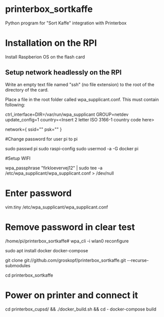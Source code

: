 # printerbox_sortkaffe
Python program for "Sort Kaffe" integration with Printerbox

# Installation on the RPI

Install Raspberion OS on the flash card

## Setup network headlessly on the RPI

Write an empty text file named "ssh" (no file extension) to the root of the directory of the card. 

Place a file in the root folder called wpa_supplicant.conf. This must contain following:

ctrl_interface=DIR=/var/run/wpa_supplicant GROUP=netdev
update_config=1
country=<Insert 2 letter ISO 3166-1 country code here>

network={
 ssid="<Name of your wireless LAN>"
 psk="<Password for your wireless LAN>"
}

#Change password for user pi to pi
 
sudo passwd pi
sudo raspi-config 
sudo usermod -a -G docker pi

#Setup WIFI

wpa_passphrase "firkloevervej12" | sudo tee -a /etc/wpa_supplicant/wpa_supplicant.conf > /dev/null
# Enter password
vim.tiny /etc/wpa_supplicant/wpa_supplicant.conf
# Remove password in clear test
/home/pi/printerbox_sortkaffe# wpa_cli -i wlan0 reconfigure





sudo apt install docker docker-compose

git clone git://github.com/groskopf/printerbox_sortkaffe.git --recurse-submodules

cd printerbox_sortkaffe

# Power on printer and connect it
cd printerbox_cupsd/ && ./docker_build.sh && cd -
docker-compose build




